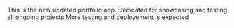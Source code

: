 This is the new updated portfolio app. 
Dedicated for showcasing and testing all ongoing projects
More testing and deployement is expected
